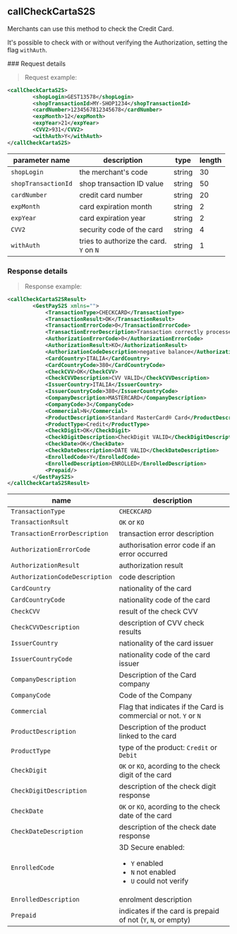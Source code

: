 ## callCheckCartaS2S

Merchants can use this method to check the Credit Card. 

It's possible to check with or without verifying the Authorization, setting the flag `withAuth`.

### Request details 

> Request example: 

```xml
<callCheckCartaS2S>
		<shopLogin>GEST13578</shopLogin>
		<shopTransactionId>MY-SHOP1234</shopTransactionId>
		<cardNumber>1234567812345678</cardNumber>
		<expMonth>12</expMonth>
		<expYear>21</expYear>
		<CVV2>931</CVV2>
		<withAuth>Y</withAuth>
</callCheckCartaS2S>
```


| parameter name | description | type | length | 
| -------------- | ----------- | -----|--------| 
| `shopLogin` | the merchant's code | string | 30 |
| `shopTransactionId` | shop transaction ID value | string | 50  
| `cardNumber` | credit card number | string | 20 | 
| `expMonth` | card expiration month | string | 2
| `expYear` | card expiration year | string | 2 
| `CVV2` | security code of the card | string | 4
| `withAuth` | tries to authorize the card. <br> `Y` on `N` | string | 1
 
### Response details

> Response example: 

```xml
<callCheckCartaS2SResult>
		<GestPayS2S xmlns="">
			<TransactionType>CHECKCARD</TransactionType>
			<TransactionResult>OK</TransactionResult>
			<TransactionErrorCode>0</TransactionErrorCode>
			<TransactionErrorDescription>Transaction correctly processed</TransactionErrorDescription>
			<AuthorizationErrorCode>0</AuthorizationErrorCode>
			<AuthorizationResult>KO</AuthorizationResult>
			<AuthorizationCodeDescription>negative balance</AuthorizationCodeDescription>
			<CardCountry>ITALIA</CardCountry>
			<CardCountryCode>380</CardCountryCode>
			<CheckCVV>OK</CheckCVV>
			<CheckCVVDescription>CVV VALID</CheckCVVDescription>
			<IssuerCountry>ITALIA</IssuerCountry>
			<IssuerCountryCode>380</IssuerCountryCode>
			<CompanyDescription>MASTERCARD</CompanyDescription>
			<CompanyCode>3</CompanyCode>
			<Commercial>N</Commercial>
			<ProductDescription>Standard MasterCard® Card</ProductDescription>
			<ProductType>Credit</ProductType>
			<CheckDigit>OK</CheckDigit>
			<CheckDigitDescription>CheckDigit VALID</CheckDigitDescription>
			<CheckDate>OK</CheckDate>
			<CheckDateDescription>DATE VALID</CheckDateDescription>
			<EnrolledCode>Y</EnrolledCode>
			<EnrolledDescription>ENROLLED</EnrolledDescription>
			<Prepaid/>
		</GestPayS2S>
</callCheckCartaS2SResult>
```

| name | description 
| ---- | -----------
| `TransactionType` | `CHECKCARD`
| `TransactionRsult` | `OK` or `KO`
| `TransactionErrorDescription` | transaction error description
| `AuthorizationErrorCode` | authorisation error code if an error occurred
| `AuthorizationResult` | authorization result 
| `AuthorizationCodeDescription` | code description 
| `CardCountry` | nationality of the card 
| `CardCountryCode` | nationality code of the card 
| `CheckCVV` | result of the check CVV
| `CheckCVVDescription` | description of CVV check results
| `IssuerCountry` | nationality of the card issuer 
| `IssuerCountryCode` | nationality code of the card issuer
| `CompanyDescription` | Description of the Card company 
| `CompanyCode` | Code of the Company 
| `Commercial` | Flag that indicates if the Card is commercial or not. `Y` or `N`
| `ProductDescription` | Description of the product linked to the card 
| `ProductType` | type of the product: `Credit` or `Debit`
| `CheckDigit` | `OK` or `KO`, acording to the check digit of the card 
| `CheckDigitDescription` | description of the check digit response
| `CheckDate` | `OK` or `KO`, acording to the check date of the card 
| `CheckDateDescription` | description of the check date response  
| `EnrolledCode` | 3D Secure enabled: <ul><li>`Y` enabled </li><li>`N` not enabled</li><li>`U` could not verify</li></ul>  
| `EnrolledDescription` | enrolment description 
| `Prepaid` | indicates if the card is prepaid of not (`Y`, `N`, or empty) 

